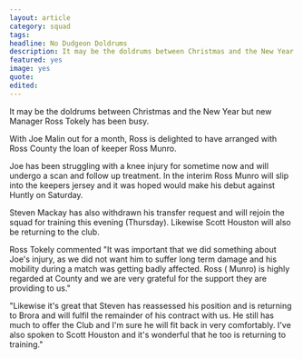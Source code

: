 ```yaml
---
layout: article
category: squad
tags:
headline: No Dudgeon Doldrums
description: It may be the doldrums between Christmas and the New Year but new Manager Ross Tokely has been busy.
featured: yes
image: yes
quote:
edited:
---
```

It may be the doldrums between Christmas and the New Year but new Manager Ross Tokely has been busy.

With Joe Malin out for a month, Ross is delighted to have arranged with Ross County the loan of keeper Ross Munro.  

Joe has been struggling with a knee injury for sometime now and will undergo a scan and follow up treatment. In the interim Ross Munro will slip into the keepers jersey and it was hoped would make his debut against Huntly on Saturday.

Steven Mackay has also withdrawn his transfer request and will rejoin the squad for training this evening (Thursday). Likewise Scott Houston will also be returning to the club.

Ross Tokely commented "It was important that we did something about Joe's injury, as we did not want him to suffer long term damage and his mobility during a match was getting badly affected. Ross ( Munro) is highly regarded at County and we are very grateful for the support they are providing to us."

"Likewise it's great that Steven has reassessed his position and is returning to Brora and will fulfil the remainder of his contract with us. He still has much to offer the Club and I'm sure he will fit back in very comfortably. I've also spoken to Scott Houston and it's wonderful that he too is returning to training."
